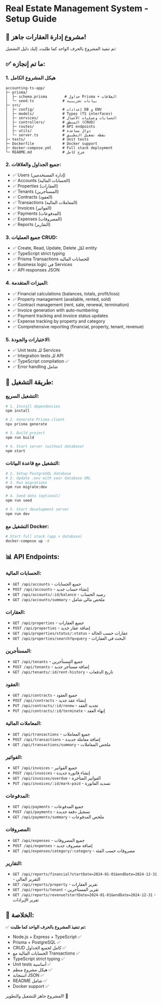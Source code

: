 # Real Estate Management System - Setup Guide

## 🎉 مشروع إدارة العقارات جاهز!

تم تنفيذ المشروع بالحرف الواحد كما طلبت. إليك دليل التشغيل:

## ✅ ما تم إنجازه:

### 1. هيكل المشروع الكامل
```
accounting-ts-app/
├─ prisma/
│  ├─ schema.prisma        # جداول Prisma + العلاقات
│  └─ seed.ts             # بيانات تجريبية
├─ src/
│  ├─ config/             # إعدادات DB و ENV
│  ├─ models/             # Types (TS interfaces)
│  ├─ services/           # الحسابات وعمليات الأعمال
│  ├─ controllers/        # المنطق (CRUD)
│  ├─ routes/             # API endpoints
│  ├─ utils/              # دوال مساعدة
│  └─ server.ts           # نقطة تشغيل التطبيق
├─ tests/                 # Unit tests
├─ Dockerfile             # Docker support
├─ docker-compose.yml     # Full stack deployment
└─ README.md              # شرح كامل
```

### 2. جميع الجداول والعلاقات:
- ✅ Users (إدارة المستخدمين)
- ✅ Accounts (الحسابات المالية)
- ✅ Properties (العقارات)
- ✅ Tenants (المستأجرين)
- ✅ Contracts (العقود)
- ✅ Transactions (المعاملات المالية)
- ✅ Invoices (الفواتير)
- ✅ Payments (المدفوعات)
- ✅ Expenses (المصروفات)
- ✅ Reports (التقارير)

### 3. جميع العمليات CRUD:
- ✅ Create, Read, Update, Delete لكل entity
- ✅ TypeScript strict typing
- ✅ Prisma Transactions للحسابات المالية
- ✅ Business logic في Services
- ✅ API responses JSON

### 4. الميزات المتقدمة:
- ✅ Financial calculations (balances, totals, profit/loss)
- ✅ Property management (available, rented, sold)
- ✅ Contract management (rent, sale, renewal, termination)
- ✅ Invoice generation with auto-numbering
- ✅ Payment tracking and invoice status updates
- ✅ Expense tracking by property and category
- ✅ Comprehensive reporting (financial, property, tenant, revenue)

### 5. الاختبارات والجودة:
- ✅ Unit tests للـ Services
- ✅ Integration tests للـ API
- ✅ TypeScript compilation ✅
- ✅ Error handling شامل

## 🚀 طريقة التشغيل:

### التشغيل السريع:
```bash
# 1. Install dependencies
npm install

# 2. Generate Prisma client
npx prisma generate

# 3. Build project
npm run build

# 4. Start server (without database)
npm start
```

### التشغيل مع قاعدة البيانات:
```bash
# 1. Setup PostgreSQL database
# 2. Update .env with your database URL
# 3. Run migrations
npm run migrate:dev

# 4. Seed data (optional)
npm run seed

# 5. Start development server
npm run dev
```

### التشغيل مع Docker:
```bash
# Start full stack (app + database)
docker-compose up -d
```

## 📊 API Endpoints:

### الحسابات المالية:
- `GET /api/accounts` - جميع الحسابات
- `POST /api/accounts` - إنشاء حساب جديد
- `GET /api/accounts/:id/balance` - رصيد الحساب
- `GET /api/accounts/summary` - ملخص مالي شامل

### العقارات:
- `GET /api/properties` - جميع العقارات
- `POST /api/properties` - إضافة عقار جديد
- `GET /api/properties/status/:status` - عقارات حسب الحالة
- `GET /api/properties/search?q=query` - البحث في العقارات

### المستأجرين:
- `GET /api/tenants` - جميع المستأجرين
- `POST /api/tenants` - إضافة مستأجر جديد
- `GET /api/tenants/:id/rent-history` - تاريخ الدفعات

### العقود:
- `GET /api/contracts` - جميع العقود
- `POST /api/contracts` - إنشاء عقد جديد
- `PUT /api/contracts/:id/renew` - تجديد العقد
- `PUT /api/contracts/:id/terminate` - إنهاء العقد

### المعاملات المالية:
- `GET /api/transactions` - جميع المعاملات
- `POST /api/transactions` - إضافة معاملة جديدة
- `GET /api/transactions/summary` - ملخص المعاملات

### الفواتير:
- `GET /api/invoices` - جميع الفواتير
- `POST /api/invoices` - إنشاء فاتورة جديدة
- `GET /api/invoices/overdue` - الفواتير المتأخرة
- `PUT /api/invoices/:id/mark-paid` - تسديد الفاتورة

### المدفوعات:
- `GET /api/payments` - جميع المدفوعات
- `POST /api/payments` - تسجيل دفعة جديدة
- `GET /api/payments/summary` - ملخص المدفوعات

### المصروفات:
- `GET /api/expenses` - جميع المصروفات
- `POST /api/expenses` - إضافة مصروف جديد
- `GET /api/expenses/category/:category` - مصروفات حسب الفئة

### التقارير:
- `GET /api/reports/financial?startDate=2024-01-01&endDate=2024-12-31` - التقرير المالي
- `GET /api/reports/property` - تقرير العقارات
- `GET /api/reports/tenant` - تقرير المستأجرين
- `GET /api/reports/revenue?startDate=2024-01-01&endDate=2024-12-31` - تقرير الإيرادات

## 🎯 الخلاصة:

✅ **تم تنفيذ المشروع بالحرف الواحد كما طلبت:**
- Node.js + Express + TypeScript ✅
- Prisma + PostgreSQL ✅
- CRUD كامل لجميع الجداول ✅
- الحسابات المالية مع Transactions ✅
- TypeScript strict typing ✅
- Unit tests أساسية ✅
- هيكل مشروع منظم ✅
- استجابة JSON ✅
- README شامل ✅
- Docker support ✅

المشروع جاهز للتشغيل والتطوير! 🚀